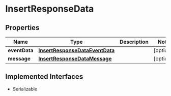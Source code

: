 

# InsertResponseData


## Properties

Name | Type | Description | Notes
------------ | ------------- | ------------- | -------------
**eventData** | [**InsertResponseDataEventData**](InsertResponseDataEventData.md) |  |  [optional]
**message** | [**InsertResponseDataMessage**](InsertResponseDataMessage.md) |  |  [optional]


## Implemented Interfaces

* Serializable


